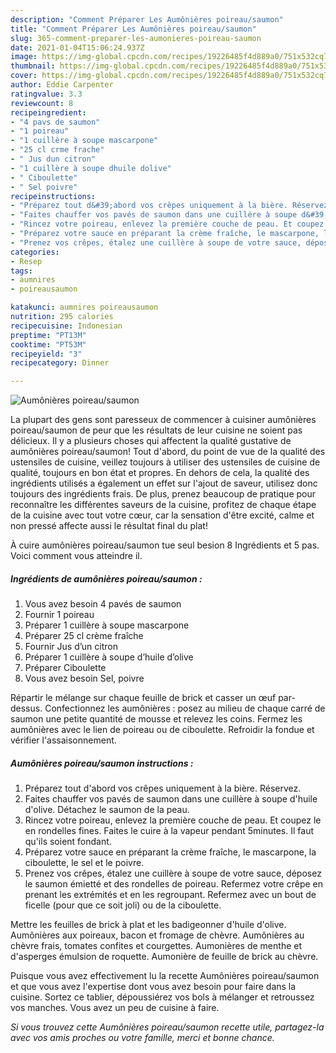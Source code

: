 ```yaml
---
description: "Comment Préparer Les Aumônières poireau/saumon"
title: "Comment Préparer Les Aumônières poireau/saumon"
slug: 365-comment-preparer-les-aumonieres-poireau-saumon
date: 2021-01-04T15:06:24.937Z
image: https://img-global.cpcdn.com/recipes/19226485f4d889a0/751x532cq70/aumonieres-poireausaumon-photo-principale-de-la-recette.jpg
thumbnail: https://img-global.cpcdn.com/recipes/19226485f4d889a0/751x532cq70/aumonieres-poireausaumon-photo-principale-de-la-recette.jpg
cover: https://img-global.cpcdn.com/recipes/19226485f4d889a0/751x532cq70/aumonieres-poireausaumon-photo-principale-de-la-recette.jpg
author: Eddie Carpenter
ratingvalue: 3.3
reviewcount: 8
recipeingredient:
- "4 pavs de saumon"
- "1 poireau"
- "1 cuillère à soupe mascarpone"
- "25 cl crme frache"
- " Jus dun citron"
- "1 cuillère à soupe dhuile dolive"
- " Ciboulette"
- " Sel poivre"
recipeinstructions:
- "Préparez tout d&#39;abord vos crêpes uniquement à la bière. Réservez."
- "Faites chauffer vos pavés de saumon dans une cuillère à soupe d&#39;huile d&#39;olive. Détachez le saumon de la peau."
- "Rincez votre poireau, enlevez la première couche de peau. Et coupez le en rondelles fines. Faites le cuire à la vapeur pendant 5minutes. Il faut qu&#39;ils soient fondant."
- "Préparez votre sauce en préparant la crème fraîche, le mascarpone, la ciboulette, le sel et le poivre."
- "Prenez vos crêpes, étalez une cuillère à soupe de votre sauce, déposez le saumon émietté et des rondelles de poireau. Refermez votre crêpe en prenant les extrémités et en les regroupant. Refermez avec un bout de ficelle (pour que ce soit joli) ou de la ciboulette."
categories:
- Resep
tags:
- aumnires
- poireausaumon

katakunci: aumnires poireausaumon 
nutrition: 295 calories
recipecuisine: Indonesian
preptime: "PT13M"
cooktime: "PT53M"
recipeyield: "3"
recipecategory: Dinner

---
```



![Aumônières poireau/saumon](https://img-global.cpcdn.com/recipes/19226485f4d889a0/751x532cq70/aumonieres-poireausaumon-photo-principale-de-la-recette.jpg)

La plupart des gens sont paresseux de commencer à cuisiner aumônières poireau/saumon de peur que les résultats de leur cuisine ne soient pas délicieux. Il y a plusieurs choses qui affectent la qualité gustative de aumônières poireau/saumon! Tout d'abord, du point de vue de la qualité des ustensiles de cuisine, veillez toujours à utiliser des ustensiles de cuisine de qualité, toujours en bon état et propres. En dehors de cela, la qualité des ingrédients utilisés a également un effet sur l'ajout de saveur, utilisez donc toujours des ingrédients frais. De plus, prenez beaucoup de pratique pour reconnaître les différentes saveurs de la cuisine, profitez de chaque étape de la cuisine avec tout votre cœur, car la sensation d'être excité, calme et non pressé affecte aussi le résultat final du plat!

<!--inarticleads1-->

À cuire aumônières poireau/saumon tue seul besion 8 Ingrédients et 5 pas. Voici comment vous atteindre il.

##### Ingrédients de aumônières poireau/saumon :

1. Vous avez besoin 4 pavés de saumon
1. Fournir 1 poireau
1. Préparer 1 cuillère à soupe mascarpone
1. Préparer 25 cl crème fraîche
1. Fournir  Jus d’un citron
1. Préparer 1 cuillère à soupe d’huile d’olive
1. Préparer  Ciboulette
1. Vous avez besoin  Sel, poivre


Répartir le mélange sur chaque feuille de brick et casser un œuf par-dessus. Confectionnez les aumônières : posez au milieu de chaque carré de saumon une petite quantité de mousse et relevez les coins. Fermez les aumônières avec le lien de poireau ou de ciboulette. Refroidir la fondue et vérifier l&#39;assaisonnement. 

<!--inarticleads2-->

##### Aumônières poireau/saumon instructions :

1. Préparez tout d&#39;abord vos crêpes uniquement à la bière. Réservez.
1. Faites chauffer vos pavés de saumon dans une cuillère à soupe d&#39;huile d&#39;olive. Détachez le saumon de la peau.
1. Rincez votre poireau, enlevez la première couche de peau. Et coupez le en rondelles fines. Faites le cuire à la vapeur pendant 5minutes. Il faut qu&#39;ils soient fondant.
1. Préparez votre sauce en préparant la crème fraîche, le mascarpone, la ciboulette, le sel et le poivre.
1. Prenez vos crêpes, étalez une cuillère à soupe de votre sauce, déposez le saumon émietté et des rondelles de poireau. Refermez votre crêpe en prenant les extrémités et en les regroupant. Refermez avec un bout de ficelle (pour que ce soit joli) ou de la ciboulette.


Mettre les feuilles de brick à plat et les badigeonner d&#39;huile d&#39;olive. Aumônières aux poireaux, bacon et fromage de chèvre. Aumônières au chèvre frais, tomates confites et courgettes. Aumonières de menthe et d&#39;asperges émulsion de roquette. Aumonière de feuille de brick au chèvre. 

<!--inarticleads1-->

<p>
Puisque vous avez effectivement lu la recette Aumônières poireau/saumon et que vous avez l'expertise dont vous avez besoin pour faire dans la cuisine. Sortez ce tablier, dépoussiérez vos bols à mélanger et retroussez vos manches. Vous avez un peu de cuisine à faire.
</p>

<p>
<i>Si vous trouvez cette Aumônières poireau/saumon recette utile, partagez-la avec vos amis proches ou votre famille, merci et bonne chance.</i>
</p>
